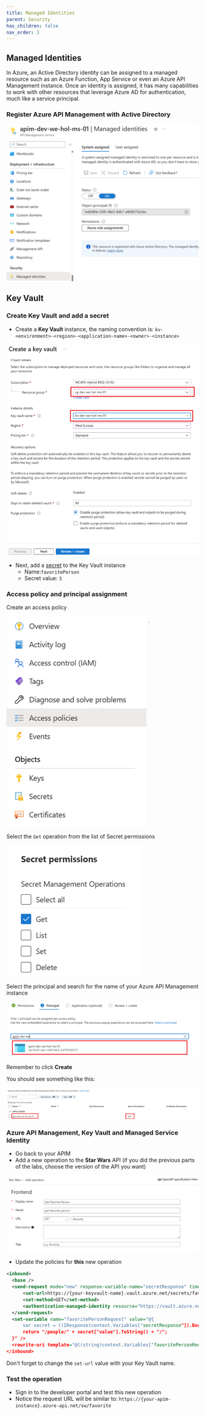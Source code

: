 ```yaml
---
title: Managed Identities
parent: Security
has_children: false
nav_order: 3
---
```


## Managed Identities

In Azure, an Active Directory identity can be assigned to a managed resource such as an Azure Function, App Service or even an Azure API Management instance. Once an identity is assigned, it has many capabilities to work with other resources that leverage Azure AD for authentication, much like a service principal.

### Register Azure API Management with Active Directory

![Register APIM](../../assets/images/apim-security-register-principal.png)

## Key Vault 

### Create Key Vault and add a secret

- Create a **Key Vault** instance, the naming convention is: `kv-<environment>-<region>-<application-name>-<owner>-<instance>`

![Create Key Vault](../../assets/images/apim-security-create-key-vault.png)

- Next, add a [secret](https://docs.microsoft.com/en-us/azure/key-vault/secrets/quick-create-portal#add-a-secret-to-key-vault) to the Key Vault instance
  - Name:`favoritePerson`
  - Secret value: `3`

### Access policy and principal assignment

Create an access policy

![Create Key Vault](../../assets/images/apim-security-key-vault-1.png)

Select the `Get` operation from the list of Secret permissions

![Create Key Vault](../../assets/images/apim-security-key-vault-2.png)

Select the principal and search for the name of your Azure API Management instance

![Create Key Vault](../../assets/images/apim-security-key-vault-3.png)

Remember to click **Create**

You should see something like this:

![Create Key Vault](../../assets/images/apim-security-key-vault-4.png)

### Azure API Management, Key Vault and Managed Service Identity

- Go back to your APIM
- Add a new operation to the **Star Wars** API (if you did the previous parts of the labs, choose the version of the API you want)

![New operation](../../assets/images/apim-security-add-operation.png)

- Update the policies for **this** new operation

```xml
<inbound>
  <base />
  <send-request mode="new" response-variable-name="secretResponse" timeout="20" ignore-error="false">
      <set-url>https://{your-keyvault-name}.vault.azure.net/secrets/favoritePerson/?api-version=7.0</set-url>
      <set-method>GET</set-method>
      <authentication-managed-identity resource="https://vault.azure.net" />
  </send-request>
  <set-variable name="favoritePersonRequest" value="@{
      var secret = ((IResponse)context.Variables["secretResponse"]).Body.As<JObject>();
      return "/people/" + secret["value"].ToString() + "/";
  }" />
  <rewrite-uri template="@((string)context.Variables["favoritePersonRequest"])" />
</inbound>
```

Don't forget to change the `set-url` value with your Key Vault name.

### Test the operation

- Sign in to the developer portal and test this new operation
- Notice the request URL will be similar to: `https://{your-apim-instance}.azure-api.net/sw/favorite`

